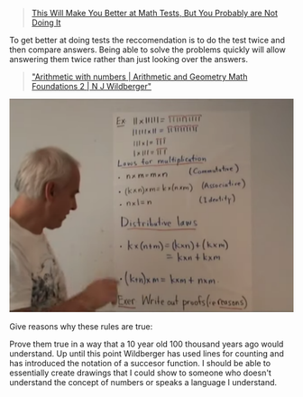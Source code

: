 > [This Will Make You Better at Math Tests, But You Probably are Not Doing It ](https://www.youtube.com/watch?v=BqWqzvnbnjU)

To get better at doing tests the reccomendation is to do the test twice and then compare answers. Being able to solve the problems quickly will allow answering them twice rather than just looking over the answers. 

> ["Arithmetic with numbers | Arithmetic and Geometry Math Foundations 2 | N J Wildberger"](https://www.youtube.com/watch?v=-96tlu_sShM)

![laws](/images/laws.png)

Give reasons why these rules are true:

Prove them true in a way that a 10 year old 100 thousand years ago would understand. Up until this point Wildberger has used lines for counting and has introduced the notation of a succesor function. I should be able to essentially create drawings that I could show to someone who doesn't understand the concept of numbers or speaks a language I understand. 

